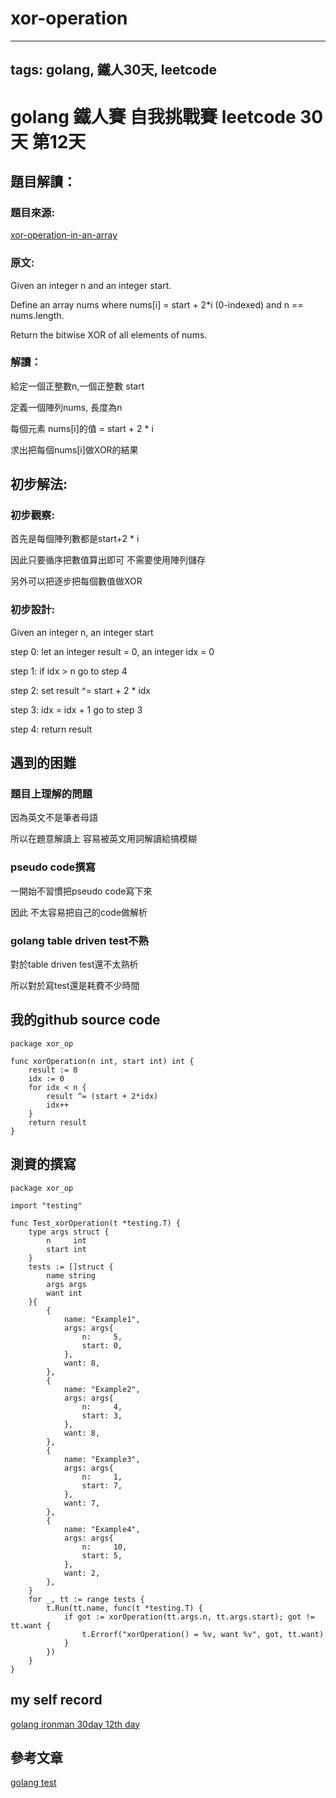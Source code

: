 # xor-operation

---
tags: golang, 鐵人30天, leetcode
---
# golang 鐵人賽 自我挑戰賽 leetcode 30 天 第12天

## 題目解讀：

### 題目來源:
[xor-operation-in-an-array](https://leetcode.com/problems/xor-operation-in-an-array/)
### 原文:
Given an integer n and an integer start.

Define an array nums where nums[i] = start + 2*i (0-indexed) and n == nums.length.

Return the bitwise XOR of all elements of nums.
### 解讀：
給定一個正整數n,一個正整數 start

定義一個陣列nums, 長度為n

每個元素 nums[i]的值 = start + 2 * i

求出把每個nums[i]做XOR的結果


## 初步解法:
### 初步觀察:

首先是每個陣列數都是start+2 * i

因此只要循序把數值算出即可 不需要使用陣列儲存

另外可以把逐步把每個數值做XOR

### 初步設計:

Given an integer n, an integer start

step 0: let an integer result = 0, an integer idx = 0

step 1: if idx > n go to step 4

step 2: set result ^= start + 2 * idx

step 3: idx = idx + 1 go to step 3

step 4: return result

## 遇到的困難
### 題目上理解的問題
因為英文不是筆者母語

所以在題意解讀上 容易被英文用詞解讀給搞模糊

### pseudo code撰寫

一開始不習慣把pseudo code寫下來

因此 不太容易把自己的code做解析

### golang table driven test不熟
對於table driven test還不太熟析

所以對於寫test還是耗費不少時間
## 我的github source code

```golang
package xor_op

func xorOperation(n int, start int) int {
	result := 0
	idx := 0
	for idx < n {
		result ^= (start + 2*idx)
		idx++
	}
	return result
}

```
## 測資的撰寫
```golang
package xor_op

import "testing"

func Test_xorOperation(t *testing.T) {
	type args struct {
		n     int
		start int
	}
	tests := []struct {
		name string
		args args
		want int
	}{
		{
			name: "Example1",
			args: args{
				n:     5,
				start: 0,
			},
			want: 8,
		},
		{
			name: "Example2",
			args: args{
				n:     4,
				start: 3,
			},
			want: 8,
		},
		{
			name: "Example3",
			args: args{
				n:     1,
				start: 7,
			},
			want: 7,
		},
		{
			name: "Example4",
			args: args{
				n:     10,
				start: 5,
			},
			want: 2,
		},
	}
	for _, tt := range tests {
		t.Run(tt.name, func(t *testing.T) {
			if got := xorOperation(tt.args.n, tt.args.start); got != tt.want {
				t.Errorf("xorOperation() = %v, want %v", got, tt.want)
			}
		})
	}
}

```
## my self record
[golang ironman 30day 12th day](https://hackmd.io/ept1MbTJSAOOPqPuRXQ7xg?view)

## 參考文章

[golang test](https://ithelp.ithome.com.tw/articles/10204692)